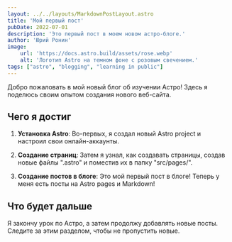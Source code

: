 ```yaml
---
layout: ../../layouts/MarkdownPostLayout.astro
title: 'Мой первый пост'
pubDate: 2022-07-01
description: 'Это первый пост в моем новом астро-блоге.'
author: 'Юрий Ронин'
image:
    url: 'https://docs.astro.build/assets/rose.webp'
    alt: 'Логотип Astro на темном фоне с розовым свечением.'
tags: ["astro", "blogging", "learning in public"]
---
```



Добро пожаловать в мой новый блог об изучении Астро! Здесь я поделюсь своим опытом создания нового веб-сайта.

## Чего я достиг

1. **Установка Astro**: Во-первых, я создал новый Astro project и настроил свои онлайн-аккаунты.

2. **Создание страниц**: Затем я узнал, как создавать страницы, создав новые файлы ".astro" и поместив их в папку "src/pages/".

3. **Создание постов в блоге**: Это мой первый пост в блоге! Теперь у меня есть посты на Astro pages и Markdown!

## Что будет дальше

Я закончу урок по Астро, а затем продолжу добавлять новые посты. Следите за этим разделом, чтобы не пропустить новые.
